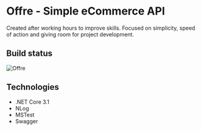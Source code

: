 # Offre - Simple eCommerce API

Created after working hours to improve skills. Focused on simplicity, speed of action and giving room for project development.

## Build status

![Offre](https://github.com/arkes987/Offre/workflows/Offre/badge.svg?branch=master)


## Technologies

* .NET Core 3.1
* NLog
* MSTest
* Swagger

